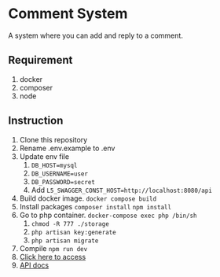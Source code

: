 # Comment System

A system where you can add and reply to a comment.

## Requirement
1. docker
2. composer
3. node

## Instruction

1. Clone this repository
2. Rename .env.example to .env
3. Update env file
    1. ```DB_HOST=mysql```
    2. ```DB_USERNAME=user```
    3. ```DB_PASSWORD=secret```
    4. Add ```L5_SWAGGER_CONST_HOST=http://localhost:8080/api```
4. Build docker image.
```docker compose build```
5. Install packages
```composer install```
```npm install```
6. Go to php container. ```docker-compose exec php /bin/sh```
    1. ```chmod -R 777 ./storage```
    2. ```php artisan key:generate```
    3. ```php artisan migrate```
7. Compile
```npm run dev```
8. [Click here to access](http://localhost:8080)
7. [API docs](http://localhost:8080/api/documentation)